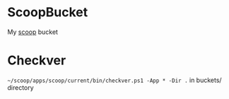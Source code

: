 # ScoopBucket
My [scoop](https://github.com/ScoopInstaller/Scoop) bucket

# Checkver
``~/scoop/apps/scoop/current/bin/checkver.ps1 -App * -Dir .`` in buckets/ directory
